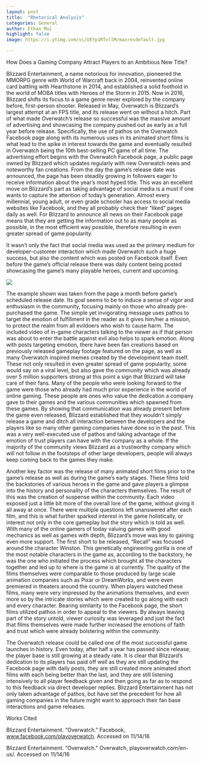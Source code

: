 ```yaml
---
layout: post
title:  "Rhetorical Analysis"
categories: General
author: Ethan Mui
highlight: false
image: https://i.ytimg.com/vi/UEYp1RTvllM/maxresdefault.jpg

---
```



How Does a Gaming Company Attract Players to an Ambitious New Title?

Blizzard Entertainment, a name notorious for innovation, pioneered the MMORPG genre with World of Warcraft back in 2004, reinvented online card battling with Hearthstone in 2014, and established a solid foothold in the world of MOBA titles with Heroes of the Storm in 2015. Now in 2016, Blizzard shifts its focus to a game genre never explored by the company before, first-person shooter. Released in May, Overwatch is Blizzard’s largest attempt at an FPS title, and its release went on without a hitch. Part of what made Overwatch’s release so successful was the massive amount of advertising and showcasing the company pushed out as early as a full year before release. Specifically, the use of pathos on the Overwatch Facebook page along with its numerous uses in its animated short films is what lead to the spike in interest towards the game and eventually resulted in Overwatch being the 10th best-selling PC game of all time.
The advertising effort begins with the Overwatch Facebook page, a public page owned by Blizzard which updates regularly with new Overwatch news and noteworthy fan creations. From the day the game’s release date was announced, the page has been steadily growing in followers eager to receive information about the year’s most hyped title. This was an excellent move on Blizzard’s part as taking advantage of social media is a must if one wants to capture the attention of today’s generation. Almost every millennial, young adult, or even grade schooler has access to social media websites like Facebook, and they all probably check their “liked” pages daily as well. For Blizzard to announce all news on their Facebook page means that they are getting the information out to as many people as possible, in the most efficient way possible, therefore resulting in even greater spread of game popularity.

It wasn’t only the fact that social media was used as the primary medium for developer-customer interaction which made Overwatch such a huge success, but also the content which was posted on Facebook itself. Even before the game’s official release there was daily content being posted showcasing the game’s many playable heroes, current and upcoming. 

![](https://github.com/pyramidian/Writing-Seminar-Portfolio/blob/gh-pages/ow%20fb.jpg?raw=true)

The example shown was taken from the page a month before game’s scheduled release date. Its goal seems to be to induce a sense of vigor and enthusiasm in the community, focusing mainly on those who already pre-purchased the game. The simple yet invigorating message uses pathos to target the emotion of fulfillment in the reader as it gives him/her a mission, to protect the realm from all evildoers who wish to cause harm. The included video of in-game characters talking to the viewer as if that person was about to enter the battle against evil also helps to spark emotion.
Along with posts targeting emotion, there have been fan creations based on previously released gameplay footage featured on the page, as well as many Overwatch inspired memes created by the development team itself. These not only resulted in even greater spread of game popularity, some would say on a viral level, but also gave the community which was already over 5 million supporters strong at this point a sign that Blizzard will take care of their fans. Many of the people who were looking forward to the game were those who already had much prior experience in the world of online gaming. These people are ones who value the dedication a company gave to their games and the various communities which spawned from these games. By showing that communication was already present before the game even released, Blizzard established that they wouldn’t simply release a game and ditch all interaction between the developers and the players like so many other gaming companies have done so in the past. This was a very well-executed use of pathos and taking advantage of the emotion of trust players can have with the company as a whole. If the majority of the community views Blizzard as a trustworthy company which will not follow in the footsteps of other large developers, people will always keep coming back to the games they make.
	
Another key factor was the release of many animated short films prior to the game’s release as well as during the game’s early stages. These films told the backstories of various heroes in the game and gave players a glimpse into the history and personality of the characters themselves. The result of this was the creation of suspense within the community. Each video exposed just a little bit more of the overall lore of the game, without giving it all away at once. There were multiple questions left unanswered after each film, and this is what further sparked interest in the game holistically, or interest not only in the core gameplay but the story which is told as well. With many of the online gamers of today valuing games with good mechanics as well as games with depth, Blizzard’s move was key to gaining even more support.  The first short to be released, “Recall” was focused around the character Winston. This genetically engineering gorilla is one of the most notable characters in the game as, according to the backstory, he was the one who initiated the process which brought all the characters together and led up to where is the game is at currently. The quality of the films themselves were comparable to those produced by large scale animation companies such as Pixar or DreamWorks, and were even premiered in theaters around the country. When players watched these films, many were very impressed by the animations themselves, and even more so by the intricate stories which were created to go along with each and every character. Bearing similarity to the Facebook page, the short films utilized pathos in order to appeal to the viewers. By always leaving part of the story untold, viewer curiosity was leveraged and just the fact that films themselves were made further increased the emotions of faith and trust which were already bolstering within the community.
	
The Overwatch release could be called one of the most successful game launches in history. Even today, after half a year has passed since release, the player base is still growing at a steady rate. It is clear that Blizzard’s dedication to its players has paid off well as they are still updating the Facebook page with daily posts, they are still created more animated short films with each being better than the last, and they are still listening intensively to all player feedback given and then going as far as to respond to this feedback via direct developer replies. Blizzard Entertainment has not only taken advantage of pathos, but have set the precedent for how all gaming companies in the future might want to approach their fan base interactions and game releases.


Works Cited

Blizzard Entertainment. “Overwatch.” Facebook, www.facebook.com/playoverwatch. Accessed 
on 11/14/16

Blizzard Entertainment. “Overwatch.” Overwatch, playoverwatch.com/en-us/. Accessed on 
11/14/16

	 
 
